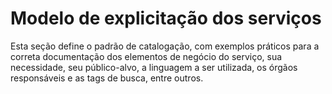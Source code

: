 # Modelo de explicitação dos serviços

Esta seção define o padrão de catalogação, com exemplos práticos para a correta documentação dos elementos de 
negócio do serviço, sua necessidade, seu público-alvo, a linguagem a ser utilizada, os órgãos responsáveis e 
as tags de busca, entre outros.
